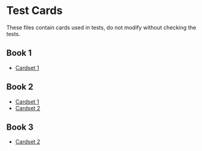 # Test Cards
These files contain cards used in tests, do not modify without checking the tests.

## Book 1
- [Cardset 1](./cards/cardset-1.md)

## Book 2
- [Cardset 1](./cards/cardset-1.md)
- [Cardset 2](./cards/cardset-2.md)

## Book 3
- [Cardset 2](./cards/cardset-2.md)